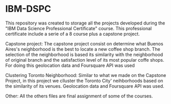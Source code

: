 # IBM-DSPC

This repository was created to storage all the projects developed during the "IBM Data Science Professional Certificate" course. This professional certificate include a serie of a 8 course plus a capstone project.

Capstone project: The capstone project consist on determine what Buenos Aires's neighborhood is the best to locate a new coffee shop branch. The selection of the neighborhood is based its similarity with the neighborhood of original branch and the satisfaction level of its most popular coffe shops. For doing this geolocation data and Foursquare API was used

Clustering Toronto Neighborhood: Similar to what we made on the Capstone Project, in this project we clluster the Toronto City' neihborhoods based on the similarity of its venues. Geolocation data and Foursquare API was used.

Other: All the others files are final assignment of some of the courses.
